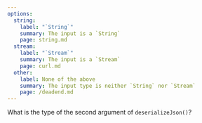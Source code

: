 ```yaml
---
options:
  string:
    label: "`String`"
    summary: The input is a `String`
    page: string.md
  stream:
    label: "`Stream`"
    summary: The input is a `Stream`
    page: curl.md
  other:
    label: None of the above
    summary: The input type is neither `String` nor `Stream`
    page: /deadend.md
---
```


What is the type of the second argument of `deserializeJson()`?
